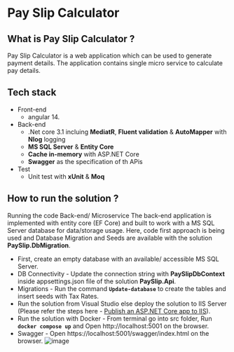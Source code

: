 # Pay Slip Calculator

What is Pay Slip Calculator ?
------------------------------------
Pay Slip Calculator is a web application which can be used to generate payment details. The application contains single micro service to calculate pay details.

Tech stack
------------------------------------

+ Front-end 
  + angular 14.
+ Back-end
  + .Net core 3.1 incluing **MediatR**, **Fluent validation** & **AutoMapper** with **Nlog** logging
  + **MS SQL Server** & **Entity Core** 
  + **Cache in-memory** with ASP.NET Core
  + **Swagger** as the specification of th APis
+ Test
  + Unit test with **xUnit** & **Moq**

How to run the solution ?
------------------------------------
Running the code 
Back-end/ Microservice
The back-end application is implemented with entity core (EF Core)  and built to work with a MS SQL Server database for data/storage usage. Here, code first approach is being used and Database Migration and Seeds are available with the solution **PaySlip.DbMigration**.
+ First, create an empty database with an available/ accessible MS SQL Server.
+ DB Connectivity - Update the connection string with **PaySlipDbContext** inside appsettings.json file of the solution **PaySlip.Api**.
+ Migrations - Run the command **`Update-database`** to create the tables and insert seeds with Tax Rates.
+ Run the solution from Visual Studio else deploy the solution to IIS Server (Please refer the steps here - [Publish an ASP.NET Core app to IIS](https://learn.microsoft.com/en-us/aspnet/core/tutorials/publish-to-iis?view=aspnetcore-6.0&tabs=visual-studio)).
+ Run the solution with Docker - From terminal go into src folder, Run **`docker compose up`** and Open http://localhost:5001 on the browser.
+ Swagger - Open https://localhost:5001/swagger/index.html on the browser.
  ![image](https://user-images.githubusercontent.com/25504137/199136516-bdc07ffa-3532-4345-b6b7-a3d75fc3b4e0.png)


